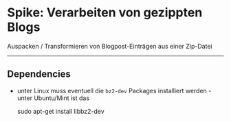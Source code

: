 # Spike: Verarbeiten von gezippten Blogs

Auspacken / Transformieren von Blogpost-Einträgen aus einer Zip-Datei

---

## Dependencies

- unter Linux muss eventuell die `bz2-dev` Packages installiert werden - unter Ubuntu/Mint ist das

    sudo apt-get install libbz2-dev
